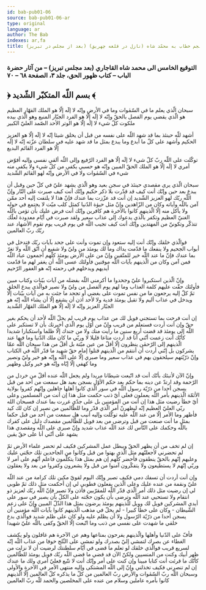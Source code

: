 ```yaml
---
id: bab-pub01-06
source: bab-pub01-06-ar
type: original
language: ar
author: The Bab
indexes: ar,fa
title: توقيع پنجم خطاب به محمّد شاه (نازل در قلعه چهريق) (بعد از مجلس در تبريز)
---
```

### التوقيع الخامس الى محمد شاه القاجاري (بعد مجلس تبريز) – من آثار حضرة الباب – كتاب ظهور الحق، جلد ۳، الصفحة ٦۸ – ۷۰

## ﴿ بسم اللّه المتكبّر الشّديد ﴾

سبحان الّذي يعلم ما في السّمٰوات وما في الأرض وإنّه لا إلٓه إلّا هو الملك القهّار العظيم هو الّذي يقضي يوم الفصل بالحقّ وإنّه لا إلٓه إلّا هو الفرد الجبّار المنيع وهو الّذي بيده ملكوت كلّ شيء لا إلٓه إلّا هو الوتر الأحد الصّمد العليّ الكبير

أشهد للّه حينئذ بما قد شهد اللّه على نفسه من قبل أن يخلق شيئا إنّه لا إلٓه إلّا هو العزيز الحكيم وأشهد على كلّ ما أبدع وما يبدع بمثل ما قد شهد عليه في سلطان عزّته إنّه لا إلٓه إلّا هو الفرد القائم البديع

توكّلت على اللّه ربّ كلّ شيء لا إلٓه إلّا هو الفرد الرّفيع وإلى اللّه ألقي نفسي وإليه أفوّض أمري لا إلٓه إلّا هو الملك الحقّ المبين وإنّه هو حسبي يكفي من كلّ شيء ولا يكفي منه شيء في السّمٰوات ولا في الأرض وإنّه لهو القائم الشّديد

سبحان الّذي يرى مقصدي حينئذ في سجن بعيد وهو الّذي يشهد عليّ في كلّ حين وقبل أن يبدع بعد حين وإنّك أنت كيف قد قدّرت بلا ذكر حكيم وإنّك أنت كيف صبرت على النّار وإنّ اللّه ربّك لهو العزيز الشّديد إن أنت قد عزّزت بما عندك فإنّ هذا لا يلتفت إليه أحد ممّن آمن باللّه وآياته وكان من الزّاهدين وإنّ مثل حيوٰة الدّنيا كمثل كلب ميّت لا يجتمع في حوله ولا يأكل منه إلّا الّذينهم كانوا بالآخرة هم كافرين وإنّك أنت فرض عليك بأن تؤمن باللّه الغنيّ العظيم وتكفر بالّذي يدعوك إلى عذاب سعير ولقد صبرت في أيّام معدودة لعلّك تتذكّر وتكوننّ من المهتدين وإنّك أنت كيف تجيب اللّه في يوم قريب يوم تقوم الأشهاد عند ربّك ربّ العالمين

فوالّذي خلقك وإنّك أنت إليه ستعود وإن تموت وأنت على جحد بآيات ربّك فتدخل في أبواب الجحيم ولا ينفعك ما قدّمت يداك وما لك يومئذ من وليّ ولا شفيع أن اتّق اللّه ولا تغرّ بما عندك فإنّ ما عند اللّه خير للمتّقين وإنّ من على الأرض يومئذ كلّهم أجمعون عباد اللّه فمن آمن وكان من الّذينهم بآيات اللّه موقنين فأولئك عسى اللّه أن يغفر لهم ما قدّمت أيديهم ويدخلهم في رحمته إنّه هو الغفور الرّحيم

وإنّ الّذين استكبروا عليّ وجحدوا ما أكرمني اللّه بفضله من آيات بيّنات وكتاب مبين فأولئك حقّت عليهم كلمة العذاب وما لهم يوم الفصل من وليّ ولا نصير فوالّذي يبدع الخلق ثمّ كلّ إليه يرجعون ما من نفس تموت على بغضي أو تجحد ما جئت به من آيات بيّنات إلّا ويدخل في عذاب أليم ولا تقبل يومئذ فدية ولا لأحد اذن أن يشفع إلّا أن يشاء اللّه إنّه هو الجبّار العزيز وإنّه لا إلٓه إلّا هو الملك القهّار الشّديد

إن أنت فرحت بما تستجني فويل لك من عذاب يوم قريب لم يحلّ اللّه لأحد أن يحكم بغير حقّ وإن أنت أردت فستعلم من قريب وإنّ من أوّل يوم الّذي أخبرتك بأن لا تستكبر على اللّه إلى يومئذ قد قضت أربع سنين ما رأيت منك ولا من جندك إلّا ظلما واستكبارا شديدا كأنّك أنت زعمت أنّني أنا قد أردت متاعا قليلا لا وربّي ما كان ملك الدّنيا وما فيها عند الّذينهم إلى الرّحمٰن ينظرون إلّا أقلّ من عين ميّتة بل أقلّ من هذا سبحان اللّه عمّا يشركون بل إنّني أردت أن أنتقم من الّذينهم قتلوا إمام حقّ شهيد ما قدّر اللّه في الكتاب وإنّ ذرّيّتهم سيلحقون بهم في عذاب سعير وما صبري إلّا على اللّه وإنّه هو خير وليّ ونصير وما كهفي إلّا إيّاه وإنّه هو خير وكيل وظهير

وإنّ الآن لأنبئك بأنّك أنت قد اتّبعت شيطانا مريدا ولم يجعل اللّه عنده أقلّ من خردل من الرّحمة وقد ارتدّ عن دينه بما حكم بعد حكم الأوّل بسجن بعيد هل سمعت من أحد من قبل يسجن أحدا من ذرّيّة رسول اللّه في سور الّذي كانوا أهلها جاهلين وإنّهم كفروا بولاية الأئمّة الّذينهم بأمر اللّه يعملون فعلى أيّ ذنب حكمت مثل هذا إن أنت من المسلمين وعلى أيّ خطأ رضيت مثل هذا إن أنت من المؤمنين بل على جدّي غررت بما عندك فسبحان الله ربّي العليّ العظيم إنّه ليظهرنّ أمر الّذي قدّر وما للظّالمين من نصير إن كان لك كيد فأظهر وما الأمر إلّا من عند اللّه عليه توكّلت وإليه أنيب هل سمعت من أحد من قبل حكما بمثل ما أنت صنعت من قبل وترضى من بعد فويل للظّالمين مقصدك دليل على كفرك باللّه وحكمك على النّاس لك عند اللّه عذاب شديد وإنّ صبري على اللّه ومقصدي هذا يشهد على أنّني أنا على حقّ يقين

إن لم تخف من أن يظهر الحقّ ويبطل عمل المشركين فكيف لم تحضر علماء الأرض ثمّ لم تحضرني لأجعلنّهم مثل الّذي بهتوا من قبل وكانوا من الجاحدين تلك حجّتي عليك وعليهم إنّهم بالحقّ ينطقون فأحضر كلّهم إن هم بمثل هذا يتكلّمون فاعلم أنّهم على أمر لا وربّي إنّهم لا يستطيعون ولا يتفكّرون آمنوا من قبل ولا يشعرون وكفروا من بعد ولا يعقلون

وإن أنت أردت أن تسفك دمي فكيف تصبر وإنّك اليوم لقويّ مكين تلك كرامة من عند اللّه عليّ ونقمة من عنده عليك وعلى الّذين يفعلون فطوبى لي إن أحكمت مثل ذلك ثمّ طوبى لي إن رضيت مثل ذلك أمر الّذي قدّر اللّه للمقرّبين فأذن ولا تصبر فإنّ اللّه ربّك لعزيز ذو انتقام ولا تستحيي عند اللّه وترضى بأن يكون حجّته على الكلّ بأن يصبر في سور على أيدي المشركين فويل لك وويل للّذينهم يومئذ يرضون بمثل هذا الذّلّ المبين وإنّ على زعم الشّيطان - وكان على خطأ كبيرا - لم يحلّ في مذهب الّذينهم كانوا بآيات اللّه مؤمنين أن يسجن أحدا من ذرّيّة الرّسول ولا أن يظلم عليه ولو كان على ظلم شديد فوالّذي بدع خلقي ما شهدت على نفسي من ذنب وما اتّبعت إلّا الحقّ وكفى باللّه عليّ شهيدا

فأفّ على الدّنيا وأهلها والّذينهم يفرحون بمتاعها وهم عن الآخرة هم غافلون ولو يكشف الغطاء عن بصرك لتمشي إليّ بصدرك ولو تمشي على الثّلج خوفا من عذاب اللّه إنّه لسريع قريب فوالّذي خلقك لو تعلم ما قضى في أيّام سلطنتك لرضيت أن لا نزلت من ظهر أبيك وكنت من المنسيين ولكنّ الآن قد قضي ما قضى اللّه ربّك فويل يومئذ للظّالمين كأنّك ما قرئت أنت كتابا مبينا وإن كنت على أمر وإنّك أنت لا تتّبع فعليّ أمري ولك ما عندك إن لم تنصرني فكيف تخذلني وإنّ إلى اللّه المشتكى وإليه منتهى الأمر في الآخرة والأولى وسبحان اللّه ربّ السّمٰوات والأرض ربّ العالمين من كلّ ما يذكره كلّ العالمين إلّا الّذينهم كانوا بأمره عاملين وسلام من عنده على المخلصين والحمد للّه ربّ العالمين